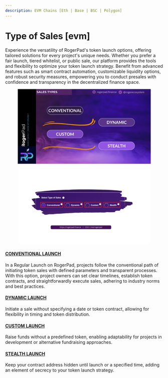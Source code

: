 ```yaml
---
description: EVM Chains [Eth | Base | BSC | Polygon]
---
```


# Type of Sales \[evm]

Experience the versatility of RogerPad's token launch options, offering tailored solutions for every project's unique needs. Whether you prefer a fair launch, tiered whitelist, or public sale, our platform provides the tools and flexibility to optimize your token launch strategy. Benefit from advanced features such as smart contract automation, customizable liquidity options, and robust security measures, empowering you to conduct presales with confidence and transparency in the decentralized finance space.

<figure><img src="../../.gitbook/assets/3 (1).png" alt=""><figcaption></figcaption></figure>

<figure><img src="../../.gitbook/assets/SALES TYPES.png" alt=""><figcaption></figcaption></figure>

#### [CONVENTIONAL LAUNCH](https://docs.rogerpad.finance/v/rogerpad-solana-chain/solana-chain/solana-chain/roger-pad-details/type-of-sales/conventional-launch) <a href="#conventional-launch" id="conventional-launch"></a>

In a Regular Launch on RogerPad, projects follow the conventional path of initiating token sales with defined parameters and transparent processes. With this option, project owners can set clear timelines, establish token contracts, and straightforwardly execute sales, adhering to industry norms and best practices.

#### [DYNAMIC LAUNCH](https://docs.rogerpad.finance/v/rogerpad-solana-chain/solana-chain/solana-chain/roger-pad-details/type-of-sales/dynamic-launch) <a href="#dynamic-launch" id="dynamic-launch"></a>

Initiate a sale without specifying a date or token contract, allowing for flexibility in timing and token distribution.

#### [CUSTOM LAUNCH](https://docs.rogerpad.finance/v/rogerpad-solana-chain/solana-chain/solana-chain/roger-pad-details/type-of-sales/custom-launch) <a href="#custom-launch" id="custom-launch"></a>

Raise funds without a predefined token, enabling adaptability for projects in development or alternative fundraising approaches.

#### [STEALTH LAUNCH](https://docs.rogerpad.finance/v/rogerpad-solana-chain/solana-chain/solana-chain/roger-pad-details/type-of-sales/stealth-launch) <a href="#stealth-launch" id="stealth-launch"></a>

Keep your contract address hidden until launch or a specified time, adding an element of secrecy to your token launch strategy.
